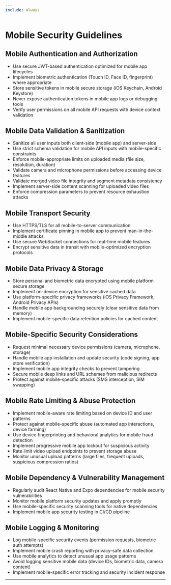 ```yaml
---
include: always
---
```


# Mobile Security Guidelines

## Mobile Authentication and Authorization
- Use secure JWT-based authentication optimized for mobile app lifecycles
- Implement biometric authentication (Touch ID, Face ID, fingerprint) where appropriate
- Store sensitive tokens in mobile secure storage (iOS Keychain, Android Keystore)
- Never expose authentication tokens in mobile app logs or debugging tools
- Verify user permissions on all mobile API requests with device context validation

## Mobile Data Validation & Sanitization
- Sanitize all user inputs both client-side (mobile app) and server-side
- Use strict schema validation for mobile API inputs with mobile-specific constraints
- Enforce mobile-appropriate limits on uploaded media (file size, resolution, duration)
- Validate camera and microphone permissions before accessing device features
- Validate merged video file integrity and segment metadata consistency
- Implement server-side content scanning for uploaded video files
- Enforce compression parameters to prevent resource exhaustion attacks

## Mobile Transport Security
- Use HTTPS/TLS for all mobile-to-server communication
- Implement certificate pinning in mobile app to prevent man-in-the-middle attacks
- Use secure WebSocket connections for real-time mobile features
- Encrypt sensitive data in transit with mobile-optimized encryption protocols

## Mobile Data Privacy & Storage
- Store personal and biometric data encrypted using mobile platform secure storage
- Implement on-device encryption for sensitive cached data
- Use platform-specific privacy frameworks (iOS Privacy Framework, Android Privacy APIs)
- Handle mobile app backgrounding securely (clear sensitive data from memory)
- Implement mobile-specific data retention policies for cached content

## Mobile-Specific Security Considerations
- Request minimal necessary device permissions (camera, microphone, storage)
- Handle mobile app installation and update security (code signing, app store verification)
- Implement mobile app integrity checks to prevent tampering
- Secure mobile deep links and URL schemes from malicious redirects
- Protect against mobile-specific attacks (SMS interception, SIM swapping)

## Mobile Rate Limiting & Abuse Protection
- Implement mobile-aware rate limiting based on device ID and user patterns
- Protect against mobile-specific abuse (automated app interactions, device farming)
- Use device fingerprinting and behavioral analytics for mobile fraud detection
- Implement progressive mobile app lockout for suspicious activity
- Rate limit video upload endpoints to prevent storage abuse
- Monitor unusual upload patterns (large files, frequent uploads, suspicious compression ratios)

## Mobile Dependency & Vulnerability Management
- Regularly audit React Native and Expo dependencies for mobile security vulnerabilities
- Monitor mobile platform security updates and apply promptly
- Use mobile-specific security scanning tools for native dependencies
- Implement mobile app security testing in CI/CD pipeline

## Mobile Logging & Monitoring
- Log mobile-specific security events (permission requests, biometric auth attempts)
- Implement mobile crash reporting with privacy-safe data collection
- Use mobile analytics to detect unusual app usage patterns
- Avoid logging sensitive mobile data (device IDs, biometric data, camera content)
- Implement mobile-specific error tracking and security incident response

---